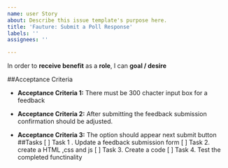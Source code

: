 ```yaml
---
name: user Story
about: Describe this issue template's purpose here.
title: 'Fauture: Submit a Poll Response'
labels: ''
assignees: ''

---
```


In order to **receive benefit** as a **role**, I can **goal / desire**

##Acceptance Criteria
- **Acceptance Criteria 1:** There must be 300 chacter input box for a feedback 
* **Acceptance Criteria 2:** After submitting the feedback submission confirmation should be adjusted. 
+ **Acceptance Criteria 3:** The option should appear next submit button
##Tasks
[ ] Task 1 . Update a feedback submission form
[ ] Task 2. create a HTML ,css and js
[ ] Task 3.  Create a code 
[ ] Task 4. Test the completed functinality
